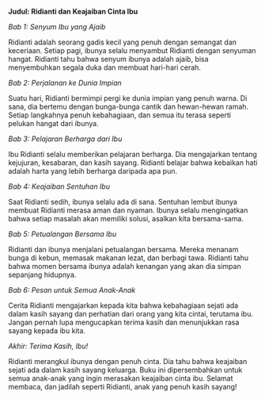 **Judul: Ridianti dan Keajaiban Cinta Ibu**

*Bab 1: Senyum Ibu yang Ajaib*

Ridianti adalah seorang gadis kecil yang penuh dengan semangat dan keceriaan. Setiap pagi, ibunya selalu menyambut Ridianti dengan senyuman hangat. Ridianti tahu bahwa senyum ibunya adalah ajaib, bisa menyembuhkan segala duka dan membuat hari-hari cerah.

*Bab 2: Perjalanan ke Dunia Impian*

Suatu hari, Ridianti bermimpi pergi ke dunia impian yang penuh warna. Di sana, dia bertemu dengan bunga-bunga cantik dan hewan-hewan ramah. Setiap langkahnya penuh kebahagiaan, dan semua itu terasa seperti pelukan hangat dari ibunya.

*Bab 3: Pelajaran Berharga dari Ibu*

Ibu Ridianti selalu memberikan pelajaran berharga. Dia mengajarkan tentang kejujuran, kesabaran, dan kasih sayang. Ridianti belajar bahwa kebaikan hati adalah harta yang lebih berharga daripada apa pun.

*Bab 4: Keajaiban Sentuhan Ibu*

Saat Ridianti sedih, ibunya selalu ada di sana. Sentuhan lembut ibunya membuat Ridianti merasa aman dan nyaman. Ibunya selalu mengingatkan bahwa setiap masalah akan memiliki solusi, asalkan kita bersama-sama.

*Bab 5: Petualangan Bersama Ibu*

Ridianti dan ibunya menjalani petualangan bersama. Mereka menanam bunga di kebun, memasak makanan lezat, dan berbagi tawa. Ridianti tahu bahwa momen bersama ibunya adalah kenangan yang akan dia simpan sepanjang hidupnya.

*Bab 6: Pesan untuk Semua Anak-Anak*

Cerita Ridianti mengajarkan kepada kita bahwa kebahagiaan sejati ada dalam kasih sayang dan perhatian dari orang yang kita cintai, terutama ibu. Jangan pernah lupa mengucapkan terima kasih dan menunjukkan rasa sayang kepada ibu kita.

*Akhir: Terima Kasih, Ibu!*

Ridianti merangkul ibunya dengan penuh cinta. Dia tahu bahwa keajaiban sejati ada dalam kasih sayang keluarga. Buku ini dipersembahkan untuk semua anak-anak yang ingin merasakan keajaiban cinta ibu. Selamat membaca, dan jadilah seperti Ridianti, anak yang penuh kasih sayang!
